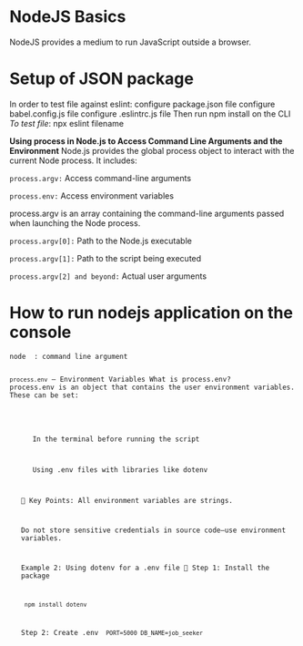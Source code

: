 <h1> NodeJS Basics </h1>
NodeJS provides a medium to run JavaScript outside a browser.

<h1>Setup of JSON package</h1>
In order to test file against eslint:
   configure package.json file
   configure babel.config.js file
   configure .eslintrc.js file
   Then run npm install on the CLI
   <i> To test file</i>: npx eslint filename


<b>Using process in Node.js to Access Command Line Arguments and the Environment</b>
Node.js provides the global process object to interact with the current Node process. It includes:

<code>process.argv:</code> Access command-line arguments

<code>process.env:</code> Access environment variables

process.argv is an array containing the command-line arguments passed when launching the Node process.


<code>process.argv[0]:</code> Path to the Node.js executable

<code>process.argv[1]:</code> Path to the script being executed

<code>process.argv[2] and beyond:</code> Actual user arguments

<h1> How to run nodejs application on the console</h1>
<code>node <filename> <optional>: command line argument

<code>process.env</code> — Environment Variables
 What is process.env?
process.env is an object that contains the user environment variables. These can be set:
<ul>
<ol>In the terminal before running the script</ol>

<ol>Using .env files with libraries like dotenv</ol>

🧠 Key Points:
All environment variables are strings.

Do not store sensitive credentials in source code—use environment variables.

Example 2: Using dotenv for a .env file
🔹 Step 1: Install the package

<code> npm install dotenv</code>

Step 2: Create .env
<code>
PORT=5000
DB_NAME=job_seeker
</code>
